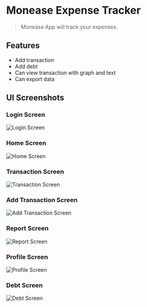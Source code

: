 # Monease Expense Tracker

> Monease App will track your expenses.

## Features
- Add transaction
- Add debt
- Can view transaction with graph and text
- Can export data

##  UI Screenshots

### Login Screen
![Login Screen](screenshots/login.jpg)

### Home Screen
![Home Screen](screenshots/home.jpg)

### Transaction Screen
![Transaction Screen](screenshots/transaction.jpg)

### Add Transaction Screen
![Add Transaction Screen](screenshots/transaction.jpg)

### Report Screen
![Report Screen](screenshots/graph.jpg)

### Profile Screen
![Profile Screen](screenshots/profile_activity.jpg)

### Debt Screen
![Debt Screen](screenshots/debt.jpg)
